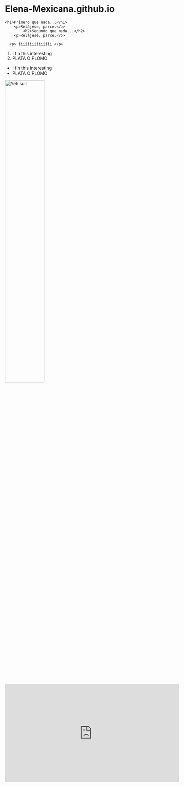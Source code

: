 # Elena-Mexicana.github.io
<!DOCTYPE html>
<html>
	<head>
		<title>PLATA O PLOMO</title>
	</head>
    <meta charset="UTF-8"> 
<body>

	<h1>Primero que nada...</h1>
		<p>Relájese, parce.</p>
        	<h2>Segundo que nada...</h2>
		<p>Relájese, parce.</p>

      <p> iiiiiiiiiiiiiii </p>
<ol> 
<li>I fin this interesting </li>
<li> PLATA O PLOMO</li>
</ol>

<ul> 
<li>I fin this interesting </li>
<li> PLATA O PLOMO</li>
</ul>
<img src="https://webdev-olive-2020.github.io/yeti.jpg" alt="Yeti suit" title="Elena" width =50%></img src>

<iframe width="560" height="315" src="https://www.youtube.com/embed/v02Wxcwv9As" frameborder="0"></iframe>

				
</body>
</html>

